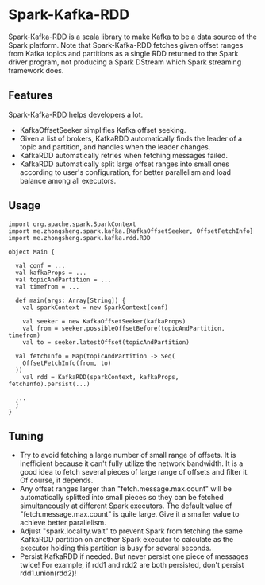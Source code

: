 Spark-Kafka-RDD
===================


Spark-Kafka-RDD is a scala library to make Kafka to be a data source of the Spark platform. Note that Spark-Kafka-RDD fetches given offset ranges from Kafka topics and partitions as a single RDD returned to the Spark driver program, not producing a Spark DStream which Spark streaming framework does. 



Features
-------------------

Spark-Kafka-RDD helps developers a lot.

- KafkaOffsetSeeker simplifies Kafka offset seeking.
- Given a list of brokers, KafkaRDD automatically finds the leader of a topic and partition, and handles when the leader changes.
- KafkaRDD automatically retries when fetching messages failed.
- KafkaRDD automatically split large offset ranges into small ones according to user's configuration, for better parallelism and load balance among all executors.



Usage
-------------

```
import org.apache.spark.SparkContext
import me.zhongsheng.spark.kafka.{KafkaOffsetSeeker, OffsetFetchInfo}
import me.zhongsheng.spark.kafka.rdd.RDD

object Main {
  
  val conf = ...
  val kafkaProps = ...
  val topicAndPartition = ...
  val timefrom = ...
  
  def main(args: Array[String]) {
    val sparkContext = new SparkContext(conf)
    
    val seeker = new KafkaOffsetSeeker(kafkaProps)
    val from = seeker.possibleOffsetBefore(topicAndPartition, timefrom)
    val to = seeker.latestOffset(topicAndPartition)

  val fetchInfo = Map(topicAndPartition -> Seq(
    OffsetFetchInfo(from, to)
  ))
    val rdd = KafkaRDD(sparkContext, kafkaProps, fetchInfo).persist(...)

  ...
  }
}
```



Tuning
-------------------


- Try to avoid fetching a large number of small range of offsets. It is inefficient because it can't fully utilize the network bandwidth. It is a good idea to fetch several pieces of large range of offsets and filter it. Of course, it depends.
- Any offset ranges larger than "fetch.message.max.count" will be automatically splitted into small pieces so they can be fetched simultaneously at different Spark executors. The default value of "fetch.message.max.count" is quite large. Give it a smaller value to achieve better parallelism.
- Adjust "spark.locality.wait" to prevent Spark from fetching the same KafkaRDD partition on another Spark executor to calculate as the executor holding this partition is busy for several seconds.
- Persist KafkaRDD if needed. But never persist one piece of messages twice! For example, if rdd1 and rdd2 are both persisted, don't persist rdd1.union(rdd2)!


